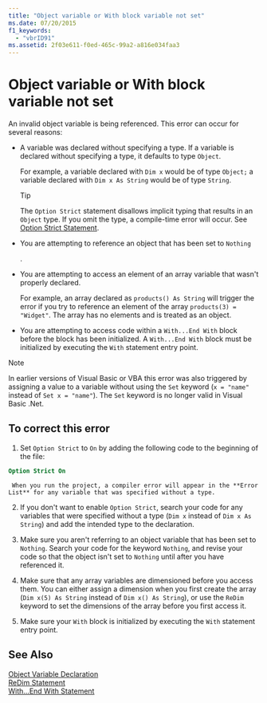 ```yaml
---
title: "Object variable or With block variable not set"
ms.date: 07/20/2015
f1_keywords: 
  - "vbrID91"
ms.assetid: 2f03e611-f0ed-465c-99a2-a816e034faa3
---
```

# Object variable or With block variable not set
An invalid object variable is being referenced.   This error can occur for several reasons:  
  
-   A variable was declared without specifying a type. If a variable is declared without specifying a type, it defaults to type `Object`.  
  
     For example, a variable declared with `Dim x` would be of type `Object;` a variable declared with `Dim x As String` would be of type `String`.  
  
    > [!TIP]
    >  The `Option Strict` statement disallows implicit typing that results in an `Object` type. If you omit the type, a compile-time error will occur. See [Option Strict Statement](../../../visual-basic/language-reference/statements/option-strict-statement.md).  
  
-   You are attempting to reference an object that has been set to `Nothing`  
  
     .  
  
-   You are attempting to access an element of an array variable that wasn't properly declared.  
  
     For example, an array declared as `products() As String` will trigger the error if you try to reference an element of the array `products(3) = "Widget"`. The array has no elements and is treated as an object.  
  
-   You are attempting to access code within a `With...End With` block before the block has been initialized.   A `With...End With` block must be initialized by executing the `With` statement entry point.  
  
> [!NOTE]
>  In earlier versions of Visual Basic or VBA this error was also triggered by assigning a value to a variable without using the `Set` keyword (`x = "name"` instead of `Set x = "name"`). The `Set` keyword is no longer valid in Visual Basic .Net.  
  
## To correct this error  
  
1.  Set `Option Strict` to `On` by adding the following code to the beginning of the file:  
  
```vb  
Option Strict On  
```  

     When you run the project, a compiler error will appear in the **Error List** for any variable that was specified without a type.  
  
2.  If you don't want to enable `Option Strict`, search your code for any variables that were specified without a type (`Dim x` instead of `Dim x As String`) and add the intended type to the declaration.  
  
3.  Make sure you aren't referring to  an object variable that has been set to `Nothing`.  Search your code for the keyword `Nothing`, and revise your code so that the object isn't set to `Nothing` until after you have referenced it.  
  
4.  Make sure that any array  variables are dimensioned before you access them. You can either assign a dimension when you first create the array (`Dim x(5) As String` instead of `Dim x() As String`), or use the `ReDim` keyword to set the dimensions of the array before you first access it.  
  
5.  Make sure your `With` block is initialized by executing the `With` statement entry point.  
  
## See Also  
 [Object Variable Declaration](../../../visual-basic/programming-guide/language-features/variables/object-variable-declaration.md)  
 [ReDim Statement](../../../visual-basic/language-reference/statements/redim-statement.md)  
 [With...End With Statement](../../../visual-basic/language-reference/statements/with-end-with-statement.md)
